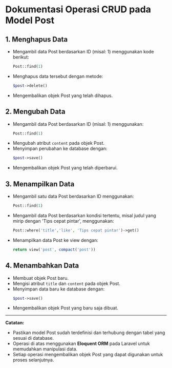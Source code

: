# Dokumentasi Operasi CRUD pada Model Post

## 1. Menghapus Data
- Mengambil data Post berdasarkan ID (misal: 1) menggunakan kode berikut:
    ```php
    Post::find(1)
    ```
- Menghapus data tersebut dengan metode:
    ```php
    $post->delete()
    ```
- Mengembalikan objek Post yang telah dihapus.

## 2. Mengubah Data
- Mengambil data Post berdasarkan ID (misal: 1) menggunakan:
    ```php
    Post::find(1)
    ```
- Mengubah atribut `content` pada objek Post.
- Menyimpan perubahan ke database dengan:
    ```php
    $post->save()
    ```
- Mengembalikan objek Post yang telah diperbarui.

## 3. Menampilkan Data
- Mengambil satu data Post berdasarkan ID menggunakan:
    ```php
    Post::find(1)
    ```
- Mengambil data Post berdasarkan kondisi tertentu, misal judul yang mirip dengan 'Tips cepat pintar', menggunakan:
    ```php
    Post::where('title','like', 'Tips cepat pintar')->get()
    ```
- Menampilkan data Post ke view dengan:
    ```php
    return view('post', compact('post'))
    ```

## 4. Menambahkan Data
- Membuat objek Post baru.
- Mengisi atribut `title` dan `content` pada objek Post.
- Menyimpan data baru ke database dengan:
    ```php
    $post->save()
    ```
- Mengembalikan objek Post yang baru saja dibuat.

---

**Catatan:**
- Pastikan model Post sudah terdefinisi dan terhubung dengan tabel yang sesuai di database.
- Operasi di atas menggunakan **Eloquent ORM** pada Laravel untuk memudahkan manipulasi data.
- Setiap operasi mengembalikan objek Post yang dapat digunakan untuk proses selanjutnya.